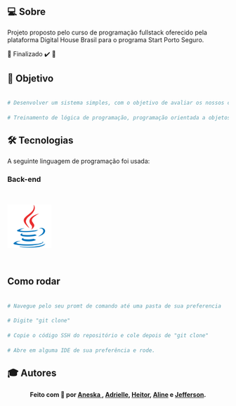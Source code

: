# 
## 💻 Sobre

 Projeto proposto pelo curso de programação fullstack oferecido pela plataforma Digital House Brasil para o programa Start Porto Seguro.

🚧 Finalizado ✔️ 🚧


## 🎯 Objetivo

```bash
  
# Desenvolver um sistema simples, com o objetivo de avaliar os nossos conheciimentos em Java puro.

# Treinamento de lógica de programação, programação orientada a objetos, arrays, loop, laços de decisão.

```

## 🛠 Tecnologias

A seguinte linguagem de programação foi usada:

### **Back-end**
<br>
<p align="left">
    <img src="https://raw.githubusercontent.com/devicons/devicon/master/icons/java/java-original.svg" alt="Java" width="100" height="100"/>
</p>
<br>

## Como rodar


```bash
  
# Navegue pelo seu promt de comando até uma pasta de sua preferencia

# Digite "git clone" 

# Copie o código SSH do repositório e cole depois de "git clone"

# Abre em alguma IDE de sua preferência e rode.


```

## :mortar_board: Autores


<h4 align="center">
   Feito com 💖 por <a href="https://www.linkedin.com/in/aneska-karina-7521795b/" target="_blank"> Aneska </a>, <a href="https://www.linkedin.com/in/adrielle-barros-00809622a">Adrielle</a>, <a href="https://www.linkedin.com/in/ssgheitor/">Heitor</a>, <a href="https://www.linkedin.com/in/alinetiburcio/" target="_blank"> Aline</a> e <a href="https://www.linkedin.com/in/jeffsouza01/?_l=pt_BR">Jefferson</a>.
</h4>
